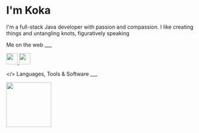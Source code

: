 # I'm Koka  
I'm a full-stack Java developer with passion and compassion. I like creating things and untangling knots, figuratively speaking

Me on the web ___
<div align="start">
<a href="https://www.linkedin.com/in/kokakarova/">
<img src="https://skillicons.dev/icons?i=linkedin" height="30" width="30"/>
</a>
<a href="https://github.com/kokakarova/">
<img src="https://skillicons.dev/icons?i=github" height="30" width="30"/>
</a>
</div>


</> Languages, Tools & Software ___
<p align="start">
  <a href="https://skillicons.dev">
    <img src="https://skillicons.dev/icons?i=java,idea,maven,spring,js,ts,html,css,react,nextjs,vite,redux,tailwind,vscode,firebase,postgres,gcp,azure,git,docker&perline=7" height="120"/>
  </a>
</p>

<!--
**kokakarova/kokakarova** is a ✨ _special_ ✨ repository because its `README.md` (this file) appears on your GitHub profile.

 

Here are some ideas to get you started:

- 🔭 I’m currently working on ...
- 🌱 I’m currently learning ...
- 👯 I’m looking to collaborate on ...
- 🤔 I’m looking for help with ...
- 💬 Ask me about ...
- 📫 How to reach me: ...
- 😄 Pronouns: ...
- ⚡ Fun fact: ...
-->
